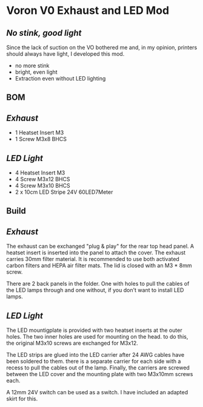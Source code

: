 # Voron V0 Exhaust and LED Mod
## _No stink, good light_

Since the lack of suction on the VO bothered me and, in my opinion, printers should always have light, I developed this mod.

- no more stink
- bright, even light
- Extraction even without LED lighting

## BOM
## _Exhaust_

- 1 Heatset Insert M3
- 1 Screw M3x8 BHCS

## _LED Light_

- 4 Heatset Insert M3
- 4 Screw M3x12 BHCS
- 4 Screw M3x10 BHCS
- 2 x 10cm LED Stripe 24V 60LED7Meter

## Build

## _Exhaust_

The exhaust can be exchanged "plug & play" for the rear top head panel. A heatset insert is inserted into the panel to attach the cover. The exhaust carries 30mm filter material. It is recommended to use both activated carbon filters and HEPA air filter mats. The lid is closed with an M3 * 8mm screw.

There are 2 back panels in the folder. One with holes to pull the cables of the LED lamps through and one without, if you don't want to install LED lamps.

## _LED Light_

The LED mountigplate is provided with two heatset inserts at the outer holes. The two inner holes are used for mounting on the head. to do this, the original M3x10 screws are exchanged for M3x12.

The LED strips are glued into the LED carrier after 24 AWG cables have been soldered to them. there is a separate carrier for each side with a recess to pull the cables out of the lamp.
Finally, the carriers are screwed between the LED cover and the mounting plate with two M3x10mm screws each.

A 12mm 24V switch can be used as a switch. I have included an adapted skirt for this.